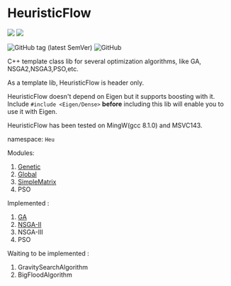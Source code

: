 # HeuristicFlow

![](https://img.shields.io/badge/C%2B%2B-14-blue?style=plastic) ![](https://img.shields.io/badge/Eigen-v3.3+-yellowgreen?style=plastic) 

![GitHub tag (latest SemVer)](https://img.shields.io/github/v/tag/TokiNoBug/OptimTemplates?style=plastic) ![GitHub](https://img.shields.io/github/license/TokiNoBug/OptimTemplates?style=plastic)

C++ template class lib for several optimization algorithms, like GA, NSGA2,NSGA3,PSO,etc.

As a template lib, HeuristicFlow is header only.

HeuristicFlow doesn't depend on Eigen but it supports boosting with it. Include `#include <Eigen/Dense>` **before** including this lib will enable you to use it with Eigen.

HeuristicFlow has been tested on MingW(gcc 8.1.0) and MSVC143.

namespace: `Heu`

Modules:
1. [Genetic](./docs/Genetic.md)
2. [Global](./docs/Genetic.md)
3. [SimpleMatrix](./docs/SimpleMatrix.md)
4. PSO


Implemented : 
1. [GA](./docs/Genetic/SOGA.md)
2. [NSGA-II](./docs/Genetic/NSGA2.md)
3. NSGA-III
4. PSO

Waiting to be implemented :
1. GravitySearchAlgorithm
2. BigFloodAlgorithm